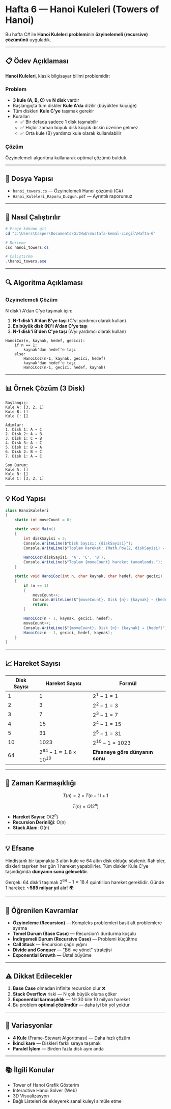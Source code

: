 # Hafta 6 — Hanoi Kuleleri (Towers of Hanoi)

Bu hafta C# ile **Hanoi Kuleleri problemi**nin **özyinelemeli (recursive) çözümünü** uyguladık.

---

## 📋 Ödev Açıklaması

**Hanoi Kuleleri**, klasik bilgisayar bilimi problemidir:

### Problem
- **3 kule (A, B, C)** ve **N disk** vardır
- Başlangıçta tüm diskler **Kule A'da** dizilir (büyükten küçüğe)
- Tüm diskleri **Kule C'ye** taşımak gerekir
- Kurallar:
  - ✅ Bir defada sadece 1 disk taşınabilir
  - ✅ Hiçbir zaman büyük disk küçük diskin üzerine gelmez
  - ✅ Orta kule (B) yardımcı kule olarak kullanılabilir

### Çözüm
Özyinelemeli algoritma kullanarak optimal çözümü bulduk.

---

## 📁 Dosya Yapısı

- `hanoi_towers.cs` — Özyinelemeli Hanoi çözümü (C#)
- `Hanoi_Kuleleri_Raporu_Duzgun.pdf` — Ayrıntılı raporumuz

---

## 🚀 Nasıl Çalıştırılır

```powershell
# Proje köküne git
cd "c:\Users\Casper\Documents\GitHub\mustafa-kemal-cingil\Hafta-6"

# Derleme
csc hanoi_towers.cs

# Çalıştırma
.\hanoi_towers.exe
```

---

## 🔍 Algoritma Açıklaması

### Özyinelemeli Çözüm

N disk'i A'dan C'ye taşımak için:

1. **N-1 disk'i A'dan B'ye taşı** (C'yi yardımcı olarak kullan)
2. **En büyük disk (N)'i A'dan C'ye taşı**
3. **N-1 disk'i B'den C'ye taşı** (A'yı yardımcı olarak kullan)

```
HanoiCoz(n, kaynak, hedef, gecici):
    if n == 1:
        kaynak'dan hedef'e taşı
    else:
        HanoiCoz(n-1, kaynak, gecici, hedef)
        kaynak'dan hedef'e taşı
        HanoiCoz(n-1, gecici, hedef, kaynak)
```

---

## 📊 Örnek Çözüm (3 Disk)

```
Başlangıç:
Kule A: [3, 2, 1]
Kule B: []
Kule C: []

Adımlar:
1. Disk 1: A → C
2. Disk 2: A → B
3. Disk 1: C → B
4. Disk 3: A → C
5. Disk 1: B → A
6. Disk 2: B → C
7. Disk 1: A → C

Son Durum:
Kule A: []
Kule B: []
Kule C: [3, 2, 1]
```

---

## 💡 Kod Yapısı

```csharp
class HanoiKuleleri
{
    static int moveCount = 0;

    static void Main()
    {
        int diskSayisi = 3;
        Console.WriteLine($"Disk Sayısı: {diskSayisi}");
        Console.WriteLine($"Toplam Hareket: {Math.Pow(2, diskSayisi) - 1}");
        
        HanoiCoz(diskSayisi, 'A', 'C', 'B');
        Console.WriteLine($"Toplam {moveCount} hareket tamamlandı.");
    }

    static void HanoiCoz(int n, char kaynak, char hedef, char gecici)
    {
        if (n == 1)
        {
            moveCount++;
            Console.WriteLine($"{moveCount}. Disk {n}: {kaynak} → {hedef}");
            return;
        }

        HanoiCoz(n - 1, kaynak, gecici, hedef);
        moveCount++;
        Console.WriteLine($"{moveCount}. Disk {n}: {kaynak} → {hedef}");
        HanoiCoz(n - 1, gecici, hedef, kaynak);
    }
}
```

---

## 📈 Hareket Sayısı

| Disk Sayısı | Hareket Sayısı | Formül |
|---|---|---|
| 1 | 1 | $2^1 - 1 = 1$ |
| 2 | 3 | $2^2 - 1 = 3$ |
| 3 | 7 | $2^3 - 1 = 7$ |
| 4 | 15 | $2^4 - 1 = 15$ |
| 5 | 31 | $2^5 - 1 = 31$ |
| 10 | 1023 | $2^{10} - 1 = 1023$ |
| 64 | $2^{64} - 1 ≈ 1.8 × 10^{19}$ | **Efsaneye göre dünyanın sonu** |

---

## 🎯 Zaman Karmaşıklığı

$$T(n) = 2 \times T(n-1) + 1$$

$$T(n) = O(2^n)$$

- **Hareket Sayısı**: O($2^n$)
- **Recursion Derinliği**: O(n)
- **Stack Alanı**: O(n)

---

## 💡 Efsane

Hindistanlı bir tapınakta 3 altın kule ve 64 altın disk olduğu söylenir. Rahipler, diskleri taşırken her gün 1 hareket yapabilirler. Tüm diskler Kule C'ye taşındığında **dünyanın sonu gelecektir**.

Gerçek: 64 disk'i taşımak $2^{64} - 1 ≈ 18.4$ quintillion hareket gereklidir.
Günde 1 hareket: **~585 milyar yıl** alır! 🌍

---

## 🔗 Öğrenilen Kavramlar

- **Özyineleme (Recursion)** — Kompleks problemleri basit alt problemlere ayırma
- **Temel Durum (Base Case)** — Recursion'ı durdurma koşulu
- **İndirgemeli Durum (Recursive Case)** — Problemi küçültme
- **Call Stack** — Recursion çağrı yığını
- **Divide and Conquer** — "Böl ve yönet" stratejisi
- **Exponential Growth** — Üstel büyüme

---

## ⚠️ Dikkat Edilecekler

1. **Base Case** olmadan infinite recursion olur ❌
2. **Stack Overflow** riski — N çok büyük olursa çöker
3. **Exponential karmaşıklık** — N=30 bile 10 milyon hareket
4. Bu problem **optimal çözümdür** — daha iyi bir yol yoktur

---

## 💾 Variasyonlar

- **4 Kule** (Frame-Stewart Algoritması) — Daha hızlı çözüm
- **İkinci kare** — Diskleri farklı sıraya taşımak
- **Paralel İşlem** — Birden fazla disk aynı anda

---

## 📚 İlgili Konular

- Tower of Hanoi Grafik Gösterim
- Interactive Hanoi Solver (Web)
- 3D Visualizasyon
- Bağlı Listeleri de ekleyerek sanal kuleyi simüle etme
